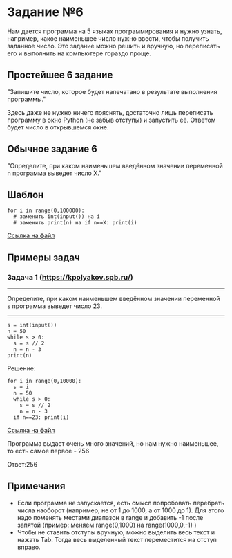 # Задание №6
Нам дается программа на 5 языках программирования и нужно узнать, например, какое наименьшее число нужно ввести, чтобы получить заданное число. Это задание можно решить и вручную, но переписать его и выполнить на компьютере гораздо проще.
## Простейшее 6 задание
"Запишите число, которое будет напечатано в результате выполнения программы."

Здесь даже не нужно ничего пояснять, достаточно лишь переписать программу в окно Python (не забыв отступы) и запустить её. Ответом будет число в открывшемся окне.

## Обычное задание 6
"Определите, при каком наименьшем введённом значении переменной n программа выведет число X."
## Шаблон
```
for i in range(0,100000):
  # заменить int(input()) на i
  # заменить print(n) на if n==X: print(i)  
```
[Ссылка на файл](https://github.com/fagirton/Inf_EGE_templates/blob/0f27397acd4e75f9544e7513e306687f83828b12/templates/ex6-template.py)


## Примеры задач
### Задача 1 (https://kpolyakov.spb.ru/)
***
Определите, при каком наименьшем введённом значении переменной s программа выведет число 23.
***

```
s = int(input())
n = 50
while s > 0:
  s = s // 2
  n = n - 3
print(n)
```

Решение:
```
for i in range(0,10000):
  s = i
  n = 50
  while s > 0:
    s = s // 2
    n = n - 3
  if n==23: print(i)
```
[Ссылка на файл](https://github.com/fagirton/Inf_EGE_templates/blob/42721e34caf021cc28af55110ce88da71076d984/examples/ex6-example.py)

Программа выдаст очень много значений, но нам нужно наименьшее, то есть самое первое - 256

Ответ:256


## Примечания
- Если программа не запускается, есть смысл попробовать перебрать числа наоборот (например, не от 1 до 1000, а от 1000 до 1). Для этого надо поменять местами диапазон в range и добавить -1 после запятой (пример: меняем range(0,1000) на range(1000,0,-1) )
- Чтобы не ставить отступы вручную, можно выделить весь текст и нажать Tab. Тогда весь выделенный текст переместится на отступ вправо.
